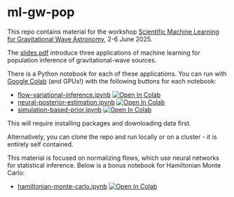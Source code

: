 # ml-gw-pop

This repo contains material for the workshop [Scientific Machine Learning for Gravitational Wave Astronomy](https://icerm.brown.edu/program/topical_workshop/tw-25-smlgwa), 2-6 June 2025.

The [slides.pdf](slides.pdf) introduce three applications of machine learning for population inference of gravitational-wave sources.

There is a Python notebook for each of these applications. You can run with [Google Colab](https://colab.research.google.com/) (and GPUs!) with the following buttons for each notebook:

- [flow-variational-inference.ipynb](flow-variational-inference.ipynb)
  [![Open In Colab](https://colab.research.google.com/assets/colab-badge.svg)](https://colab.research.google.com/github/mdmould/ml-gw-pop/blob/main/flow-variational-inference.ipynb)
- [neural-posterior-estimation.ipynb](neural-posterior-estimation.ipynb)
  [![Open In Colab](https://colab.research.google.com/assets/colab-badge.svg)](https://colab.research.google.com/github/mdmould/ml-gw-pop/blob/main/neural-posterior-estimation.ipynb)
- [simulation-based-prior.ipynb](simulation-based-prior.ipynb)
  [![Open In Colab](https://colab.research.google.com/assets/colab-badge.svg)](https://colab.research.google.com/github/mdmould/ml-gw-pop/blob/main/simulation-based-prior.ipynb)

This will require installing packages and downloading data first.

Alternatively, you can clone the repo and run locally or on a cluster - it is entirely self contained.

This material is focused on normalizing flows, which use neural networks for statistical inference. Below is a bonus notebook for Hamiltonian Monte Carlo:
- [hamiltonian-monte-carlo.ipynb](hamiltonian-monte-carlo.ipynb)
  [![Open In Colab](https://colab.research.google.com/assets/colab-badge.svg)](https://colab.research.google.com/github/mdmould/ml-gw-pop/blob/main/hamiltonian-monte-carlo.ipynb)
